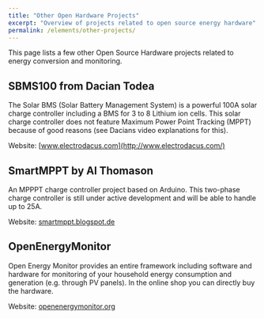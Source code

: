 ```yaml
---
title: "Other Open Hardware Projects"
excerpt: "Overview of projects related to open source energy hardware"
permalink: /elements/other-projects/
---
```


This page lists a few other Open Source Hardware projects related to energy conversion and monitoring.

## SBMS100 from Dacian Todea

The Solar BMS (Solar Battery Management System) is a powerful 100A solar charge controller including a BMS for 3 to 8 Lithium ion cells. This solar charge controller does not feature Maximum Power Point Tracking (MPPT) because of good reasons (see Dacians video explanations for this).

Website: [www.electrodacus.com](http://www.electrodacus.com/)

## SmartMPPT by Al Thomason

An MPPPT charge controller project based on Arduino. This two-phase charge controller is still under active development and will be able to handle up to 25A.

Website: [smartmppt.blogspot.de](http://smartmppt.blogspot.de/)

## OpenEnergyMonitor

Open Energy Monitor provides an entire framework including software and hardware for monitoring of your household energy consumption and generation (e.g. through PV panels). In the online shop you can directly buy the hardware.

Website: [openenergymonitor.org](https://openenergymonitor.org)
